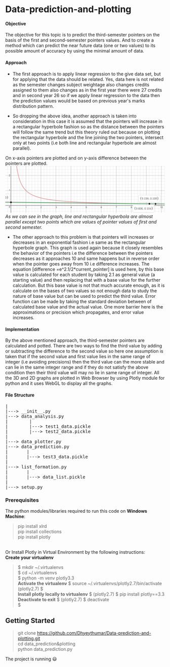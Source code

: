 # Data-prediction-and-plotting

#### Objective
The objective for this topic is to predict the third-semester pointers on the basis of the first and second-semester pointers values. And to create a method which can predict the near future data (one or two values) to its possible amount of accuracy by using the minimal amount of data.

#### Approach
- The first approach is to apply linear regression to the give data set, but for applying that the data should be related. Yes, data here is not related as the semester changes subject weightage also changes credits assigned to them also changes as in the first year there were 27 credits and in second year 26 so if we apply linear regression to the data then the prediction values would be based on previous year's marks distribution pattern. 

- So dropping the above idea, another approach is taken into consideration in this case it is assumed that the pointers will increase in a rectangular hyperbole fashion so as the distance between the pointers will follow the same trend but this theory ruled out because on plotting the rectangular hyperbole and the line joining the two pointers, intersect only at two points (i.e both line and rectangular hyperbole are almost parallel).

On x-axis pointers are plotted and on y-axis difference between the pointers are plotted.
![Graph Image](https://github.com/Dhyeythumar/Data-prediction-and-plotting/blob/master/documents/graph.png?raw=true)
*As we can see in the graph, line and rectangular hyperbola are almost parallel except two points which are values of pointer values of first and second semester.*

- The other approach to this problem is that pointers will increases or decreases in an exponential fashion i.e same as the rectangular hyperbole graph. This graph is used again because it closely resembles the behavior of the pointers i.e the difference between the pointers decreases as it approaches 10 and same happens but in reverse order when the pointer goes away from 10 i.e difference increases.  The equation [difference =e^2.1/2*current_pointer] is used here, by this base value is calculated for each student by taking 2.1 as general value (a starting value) and then replacing that with a base value for the further calculation. But this base value is not that much accurate enough, as it is calculate on the bases of two values so not enough data to study the nature of base value but can be used to predict the third value. Error function can be made by taking the standard deviation between of calculated base value and the actual value. One more barrier here is the approximations or precision which propagates, and error value increases.

#### Implementation
By the above mentioned approach, the third-semester pointers are calculated and potted. There are two ways to find the third value by adding or subtracting  the difference to the second value so here one assumption is taken that if the second value and first value lies in the same range of integer (i.e avoiding precisions) then the third value can the more stable and can lie in the same integer range and if they do not satisfy the above condition then their third value will may no lie in same range of integer.  All the 3D and 2D graphs are plotted in Web Browser by using Plotly module for python and it uses WebGL to display all the graphs.

#### File Structure
<pre>
|
|---> __init__.py
|---> data_analysis.py
|        |
|        |---> test1_data.pickle
|        |---> test2_data.pickle
|
|---> data_plotter.py
|---> data_prediction.py
|       |
|       |---> test3_data.pickle
|
|---> list_formation.py
|       |
|       |---> data_list.pickle
|
|---> setup.py </pre>

### Prerequisites
The python modules/libraries required to run this code on **Windows Machine**:

> pip install xlrd <br />
> pip install collections <br />
> pip install plotly <br />

<br /> Or Install Plotly in Virtual Environment by the following instructions:<br />
**Create your virtualenv**
> $ mkdir ~/.virtualenvs <br />
> $ cd ~/.virtualenvs <br />
> $ python -m venv plotly3.3 <br />
**Activate the virtualenv**
> $ source ~/.virtualenvs/plotly2.7/bin/activate <br />
> (plotly2.7) $ <br />
**Install plotly locally to virtualenv**
> $ (plotly2.7) $ pip install plotly==3.3 <br />
**Deactivate to exit**
> $ (plotly2.7) $ deactivate <br />
> $ <br />

## Getting Started

> git clone https://github.com/Dhyeythumar/Data-prediction-and-plotting.git <br />
> cd data_prediction&plotting <br />
> python data_prediction.py <br />

The project is running :smiley: <br />
